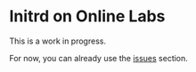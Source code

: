 Initrd on Online Labs
=====================

This is a work in progress.

For now, you can already use the [issues](https://github.com/online-labs/initrd/issues) section.
